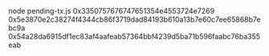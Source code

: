 <div id="termynal" data-termynal>
  <span data-ty="input"><span class="file-path"></span> node pending-tx.js</span>
  <span data-ty>0x3350757676747651354e4553724e7269</span>
  <span data-ty>0x5e3870e2c38274f4344cb86f3719dad84193b610a13b7e60c7ee65868b7ebc9a</span>
  <span data-ty>0x54a28da6915df1ec83af4aafeab57364bbf4239d5ba71b596faabc76ba355eab</span>
</div>